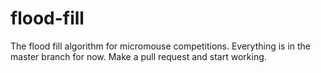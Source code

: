 # flood-fill
The flood fill algorithm for micromouse competitions.
Everything is in the master branch for now.
Make a pull request and start working.
